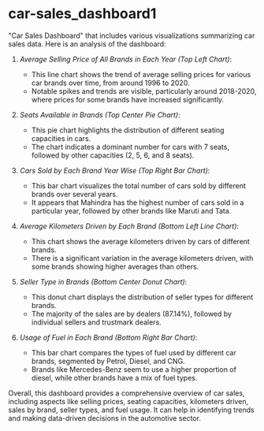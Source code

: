 # car-sales_dashboard1

 "Car Sales Dashboard" that includes various visualizations summarizing car sales data. Here is an analysis of the dashboard:

1. *Average Selling Price of All Brands in Each Year (Top Left Chart)*:
   - This line chart shows the trend of average selling prices for various car brands over time, from around 1996 to 2020.
   - Notable spikes and trends are visible, particularly around 2018-2020, where prices for some brands have increased significantly.

2. *Seats Available in Brands (Top Center Pie Chart)*:
   - This pie chart highlights the distribution of different seating capacities in cars.
   - The chart indicates a dominant number for cars with 7 seats, followed by other capacities (2, 5, 6, and 8 seats).

3. *Cars Sold by Each Brand Year Wise (Top Right Bar Chart)*:
   - This bar chart visualizes the total number of cars sold by different brands over several years.
   - It appears that Mahindra has the highest number of cars sold in a particular year, followed by other brands like Maruti and Tata.

4. *Average Kilometers Driven by Each Brand (Bottom Left Line Chart)*:
   - This chart shows the average kilometers driven by cars of different brands.
   - There is a significant variation in the average kilometers driven, with some brands showing higher averages than others.

5. *Seller Type in Brands (Bottom Center Donut Chart)*:
   - This donut chart displays the distribution of seller types for different brands.
   - The majority of the sales are by dealers (87.14%), followed by individual sellers and trustmark dealers.

6. *Usage of Fuel in Each Brand (Bottom Right Bar Chart)*:
   - This bar chart compares the types of fuel used by different car brands, segmented by Petrol, Diesel, and CNG.
   - Brands like Mercedes-Benz seem to use a higher proportion of diesel, while other brands have a mix of fuel types.

Overall, this dashboard provides a comprehensive overview of car sales, including aspects like selling prices, seating capacities, kilometers driven, sales by brand, seller types, and fuel usage. It can help in identifying trends and making data-driven decisions in the automotive sector.
